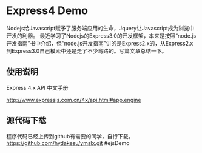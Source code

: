 Express4 Demo
==============================

Nodejs给Javascript赋予了服务端应用的生命，Jquery让Javascript成为浏览中开发的利器。 最近学习了Nodejs的Express3.0的开发框架，本来是按照“node.js开发指南”书中介绍，但“node.js开发指南”讲的是Express2.x的，从Express2.x到Express3.0自己模索中还是走了不少弯路的。写篇文章总结一下。

使用说明
----------------------

Express 4.x API 中文手册

http://www.expressjs.com.cn/4x/api.html#app.engine

源代码下载
----------------------

程序代码已经上传到github有需要的同学，自行下载。
https://github.com/hydakesu/ymslx.git
#ejsDemo
